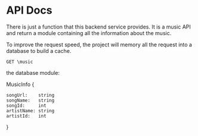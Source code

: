 # API Docs

There is just a function that this backend service provides.
It is a music API and return a module containing all the information about the music.

To improve the request speed, the project will memory all the request into a database to build a cache.

`GET \music`

the database module: 

MusicInfo {

    songUrl:    string
    songName:   string
    songId:     int
    artistName: string
    artistId:   int
    
    
}

